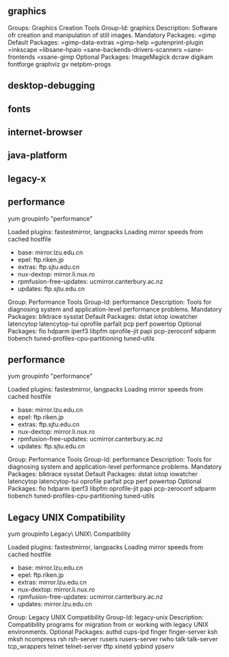 
## graphics

Groups: Graphics Creation Tools
 Group-Id: graphics
 Description: Software ofr creation and manipulation of still images.
 Mandatory Packages:
   =gimp
 Default Packages:
   =gimp-data-extras
   =gimp-help
   =gutenprint-plugin
   =inkscape
   =libsane-hpaio
   =sane-backends-drivers-scanners
   =sane-frontends
   =xsane-gimp
 Optional Packages: 
   ImageMagick
   dcraw
   digikam
   fontforge
   graphviz
   gv
   netpbm-progs

## desktop-debugging

## fonts

## internet-browser

## java-platform

## legacy-x

## performance

yum groupinfo "performance"

Loaded plugins: fastestmirror, langpacks
Loading mirror speeds from cached hostfile
* base: mirror.lzu.edu.cn
* epel: ftp.riken.jp
* extras: ftp.sjtu.edu.cn
* nux-dextop: mirror.li.nux.ro
* rpmfusion-free-updates: ucmirror.canterbury.ac.nz
* updates: ftp.sjtu.edu.cn

Group: Performance Tools
Group-Id: performance
Description: Tools for diagnosing system and application-level performance problems.
Mandatory Packages:
blktrace
sysstat
Default Packages:
dstat
iotop
iowatcher
latencytop
latencytop-tui
oprofile
parfait
pcp
perf
powertop
Optional Packages:
fio
hdparm
iperf3
libpfm
oprofile-jit
papi
pcp-zeroconf
sdparm
tiobench
tuned-profiles-cpu-partitioning
tuned-utils


## performance

yum groupinfo "performance"

Loaded plugins: fastestmirror, langpacks
Loading mirror speeds from cached hostfile
* base: mirror.lzu.edu.cn
* epel: ftp.riken.jp
* extras: ftp.sjtu.edu.cn
* nux-dextop: mirror.li.nux.ro
* rpmfusion-free-updates: ucmirror.canterbury.ac.nz
* updates: ftp.sjtu.edu.cn

Group: Performance Tools
Group-Id: performance
Description: Tools for diagnosing system and application-level performance problems.
Mandatory Packages:
blktrace
sysstat
Default Packages:
dstat
iotop
iowatcher
latencytop
latencytop-tui
oprofile
parfait
pcp
perf
powertop
Optional Packages:
fio
hdparm
iperf3
libpfm
oprofile-jit
papi
pcp-zeroconf
sdparm
tiobench
tuned-profiles-cpu-partitioning
tuned-utils



## Legacy UNIX Compatibility

yum groupinfo Legacy\ UNIX\ Compatibility

Loaded plugins: fastestmirror, langpacks
Loading mirror speeds from cached hostfile
* base: mirror.lzu.edu.cn
* epel: ftp.riken.jp
* extras: mirror.lzu.edu.cn
* nux-dextop: mirror.li.nux.ro
* rpmfusion-free-updates: ucmirror.canterbury.ac.nz
* updates: mirror.lzu.edu.cn

Group: Legacy UNIX Compatibility
Group-Id: legacy-unix
Description: Compatibility programs for migration from or working with legacy UNIX environments.
Optional Packages:
authd
cups-lpd
finger
finger-server
ksh
mksh
ncompress
rsh
rsh-server
rusers
rusers-server
rwho
talk
talk-server
tcp_wrappers
telnet
telnet-server
tftp
xinetd
ypbind
ypserv

